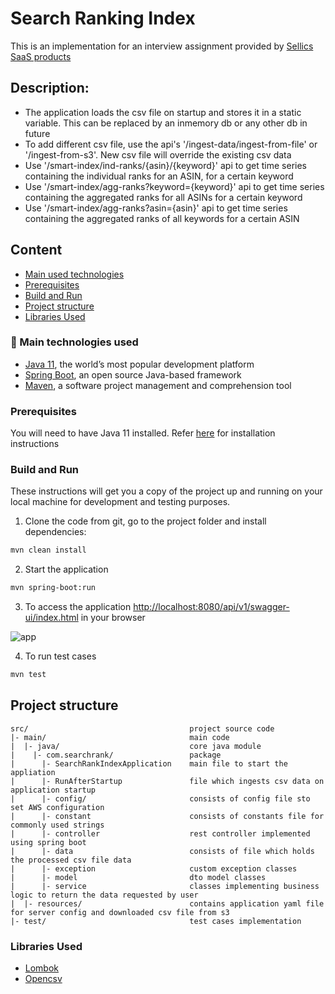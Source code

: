 # Search Ranking Index

This is an implementation for an interview assignment provided by [Sellics SaaS products](https://sellics.com/)

## Description:
- The application loads the csv file on startup and stores it in a static variable. This can be replaced by an inmemory db or any other db in future
- To add different csv file, use the api's '/ingest-data/ingest-from-file' or '/ingest-from-s3'. New csv file will override the existing csv data 
- Use '/smart-index/ind-ranks/{asin}/{keyword}' api to get time series containing the individual ranks for an ASIN, for a certain keyword
- Use '/smart-index/agg-ranks?keyword={keyword}' api to get time series containing the aggregated ranks for all ASINs for a certain keyword
- Use '/smart-index/agg-ranks?asin={asin}' api to get time series containing the aggregated ranks of all keywords for a certain ASIN

## Content

* [Main used technologies](#main-technologies-used)
* [Prerequisites](#prerequisites)
* [Build and Run](#build-and-run)
* [Project structure](#project-structure)
* [Libraries Used](#libraries-used)

### 🔨 Main technologies used

- [Java 11](https://developer.oracle.com/java11/), the world’s most popular development platform
- [Spring Boot](https://spring.io/projects/spring-boot), an open source Java-based framework
- [Maven](https://maven.apache.org/what-is-maven.html), a software project management and comprehension tool

### Prerequisites

You will need to have Java 11 installed. Refer [here](https://developer.oracle.com/java11/) for installation instructions

### Build and Run

These instructions will get you a copy of the project up and running on your local machine for development and testing purposes.

1. Clone the code from git, go to the project folder and install dependencies:

```sh
mvn clean install
```

2. Start the application

```sh
mvn spring-boot:run
```

3. To access the application [http://localhost:8080/api/v1/swagger-ui/index.html](http://localhost:8080/api/v1/swagger-ui/index.html) in your browser

![app](images/app.PNG)

4. To run test cases

```sh
mvn test
```

## Project structure

```
src/                                    project source code
|- main/                                main code
|  |- java/                             core java module
|    |- com.searchrank/                 package
|      |- SearchRankIndexApplication    main file to start the appliation
|      |- RunAfterStartup               file which ingests csv data on application startup
|      |- config/                       consists of config file sto set AWS configuration
|      |- constant                      consists of constants file for commonly used strings
|      |- controller                    rest controller implemented using spring boot
|      |- data                          consists of file which holds the processed csv file data
|      |- exception                     custom exception classes
|      |- model                         dto model classes
|      |- service                       classes implementing business logic to return the data requested by user
|  |- resources/                        contains application yaml file for server config and downloaded csv file from s3
|- test/                                test cases implementation
```

### Libraries Used

- [Lombok](https://projectlombok.org/)
- [Opencsv](http://opencsv.sourceforge.net/)




